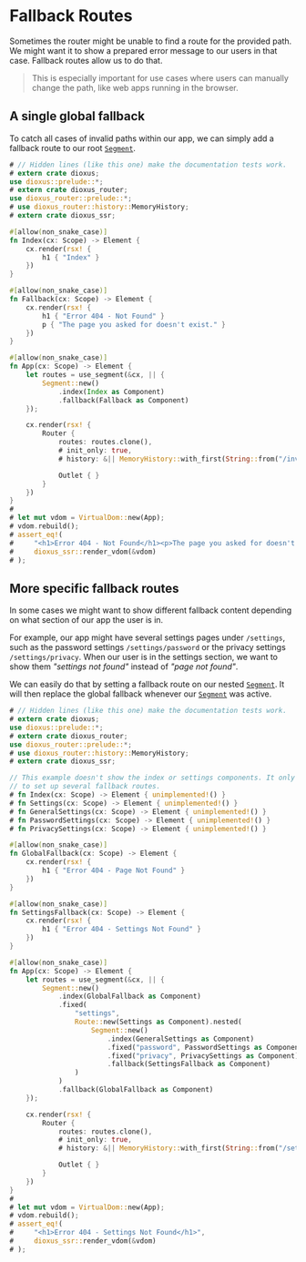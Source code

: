 # Fallback Routes

Sometimes the router might be unable to find a route for the provided path. We
might want it to show a prepared error message to our users in that case.
Fallback routes allow us to do that.

> This is especially important for use cases where users can manually change the
> path, like web apps running in the browser.

## A single global fallback
To catch all cases of invalid paths within our app, we can simply add a fallback
route to our root [`Segment`].

```rust
# // Hidden lines (like this one) make the documentation tests work.
# extern crate dioxus;
use dioxus::prelude::*;
# extern crate dioxus_router;
use dioxus_router::prelude::*;
# use dioxus_router::history::MemoryHistory;
# extern crate dioxus_ssr;

#[allow(non_snake_case)]
fn Index(cx: Scope) -> Element {
    cx.render(rsx! {
        h1 { "Index" }
    })
}

#[allow(non_snake_case)]
fn Fallback(cx: Scope) -> Element {
    cx.render(rsx! {
        h1 { "Error 404 - Not Found" }
        p { "The page you asked for doesn't exist." }
    })
}

#[allow(non_snake_case)]
fn App(cx: Scope) -> Element {
    let routes = use_segment(&cx, || {
        Segment::new()
            .index(Index as Component)
            .fallback(Fallback as Component)
    });

    cx.render(rsx! {
        Router {
            routes: routes.clone(),
            # init_only: true,
            # history: &|| MemoryHistory::with_first(String::from("/invalid")),

            Outlet { }
        }
    })
}
#
# let mut vdom = VirtualDom::new(App);
# vdom.rebuild();
# assert_eq!(
#     "<h1>Error 404 - Not Found</h1><p>The page you asked for doesn't exist.</p>",
#     dioxus_ssr::render_vdom(&vdom)
# );
```

## More specific fallback routes
In some cases we might want to show different fallback content depending on what
section of our app the user is in.

For example, our app might have several settings pages under `/settings`, such
as the password settings `/settings/password` or the privacy settings
`/settings/privacy`. When our user is in the settings section, we want to show
them _"settings not found"_ instead of _"page not found"_.

We can easily do that by setting a fallback route on our nested [`Segment`]. It
will then replace the global fallback whenever our [`Segment`] was active.

```rust
# // Hidden lines (like this one) make the documentation tests work.
# extern crate dioxus;
use dioxus::prelude::*;
# extern crate dioxus_router;
use dioxus_router::prelude::*;
# use dioxus_router::history::MemoryHistory;
# extern crate dioxus_ssr;

// This example doesn't show the index or settings components. It only shows how
// to set up several fallback routes.
# fn Index(cx: Scope) -> Element { unimplemented!() }
# fn Settings(cx: Scope) -> Element { unimplemented!() }
# fn GeneralSettings(cx: Scope) -> Element { unimplemented!() }
# fn PasswordSettings(cx: Scope) -> Element { unimplemented!() }
# fn PrivacySettings(cx: Scope) -> Element { unimplemented!() }

#[allow(non_snake_case)]
fn GlobalFallback(cx: Scope) -> Element {
    cx.render(rsx! {
        h1 { "Error 404 - Page Not Found" }
    })
}

#[allow(non_snake_case)]
fn SettingsFallback(cx: Scope) -> Element {
    cx.render(rsx! {
        h1 { "Error 404 - Settings Not Found" }
    })
}

#[allow(non_snake_case)]
fn App(cx: Scope) -> Element {
    let routes = use_segment(&cx, || {
        Segment::new()
            .index(GlobalFallback as Component)
            .fixed(
                "settings",
                Route::new(Settings as Component).nested(
                    Segment::new()
                        .index(GeneralSettings as Component)
                        .fixed("password", PasswordSettings as Component)
                        .fixed("privacy", PrivacySettings as Component)
                        .fallback(SettingsFallback as Component)
                )
            )
            .fallback(GlobalFallback as Component)
    });

    cx.render(rsx! {
        Router {
            routes: routes.clone(),
            # init_only: true,
            # history: &|| MemoryHistory::with_first(String::from("/settings/invalid")),

            Outlet { }
        }
    })
}
#
# let mut vdom = VirtualDom::new(App);
# vdom.rebuild();
# assert_eq!(
#     "<h1>Error 404 - Settings Not Found</h1>",
#     dioxus_ssr::render_vdom(&vdom)
# );
```

[`Segment`]: https://docs.rs/dioxus-router/latest/dioxus_router/route_definition/struct.Segment.html
